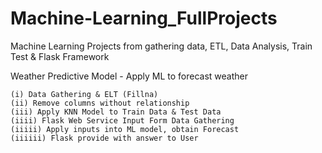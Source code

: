 # Machine-Learning_FullProjects
Machine Learning Projects from gathering data, ETL, Data Analysis, Train Test &amp; Flask Framework

Weather Predictive Model - Apply ML to forecast weather

    (i) Data Gathering & ELT (Fillna)
    (ii) Remove columns without relationship
    (iii) Apply KNN Model to Train Data & Test Data
    (iiii) Flask Web Service Input Form Data Gathering
    (iiiii) Apply inputs into ML model, obtain Forecast
    (iiiiii) Flask provide with answer to User
